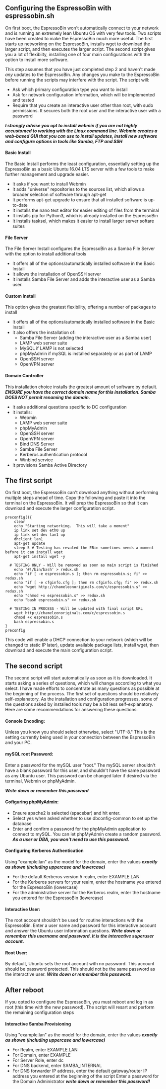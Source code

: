 ## Configuring the EspressoBin with espressobin.sh

On first boot, the EspressoBin won't automatically connect to your network and is running an extremely lean Ubuntu OS with very few tools.  Two scripts have been created to make the EspressoBin much more useful.  The first starts up networking on the EspressoBin, installs wget to download the larger script, and then executes the larger script.  The second script gives you a lot of flexibiity, installing one of four main configurations with the option to install more software.

This step assumes that you have just completed step 2 and haven't made _any_ updates to the EspressoBin.  Any changes you make to the EspressoBin before running the scripts may interfere with the script.  The script will:
- Ask which primary configuration type you want to install
- Ask for network configuration information, which will be implemented and tested
- Require that you create an interactive user other than root, with sudo permissions.  It secures both the root user and the interactive user with a password

***I strongly advise you opt to install webmin if you are not highly accustomed to working with the Linux command line.  Webmin creates a web-based GUI that you can use to install updates, install new software and configure options in tools like Samba, FTP and SSH***

#### Basic Install
The Basic Install performs the least configuration, essentially setting up the EspressoBin as a basic Ubuntu 16.04 LTS server with a few tools to make further management and upgrade easier.
- It asks if you want to install Webmin
- It adds "universe" repositories to the sources list, which allows a broader selection of software through apt-get
- It performs apt-get upgrade to ensure that all installed software is up-to-date
- It installs the nano text editor for easier editing of files from the terminal
- It installs pip for Python3, which is already installed on the EspressoBin
- It installs tasksel, which makes it easier to install larger server softare suites

#### File Server
The File Server Install configures the EspressoBin as a Samba File Server with the option to install additional tools
- It offers all of the options/automatically installed software in the Basic Install
- It allows the installation of OpenSSH server
- It installs Samba File Server and adds the interactive user as a Samba user.

#### Custom Install
This option gives the greatest flexibility, offering a number of packages to install
- It offers all of the options/automatically installed software in the Basic Install
- It also offers the installation of:
  - Samba File Server (adding the interactive user as a Samba user)
  - LAMP web server suite
  - MySQL if LAMP is not selected
  - phpMyAdmin if mySQL is installed separately or as part of LAMP
  - OpenSSH server
  - OpenVPN server

#### Domain Controller
This installation choice installs the greatest amount of software by default.  ***ENSURE you have the correct domain name for this installation.  Samba DOES NOT permit renaming the domain.***
- It asks additional questions specific to DC configuration
- It installs:
  - Webmin
  - LAMP web server suite
  - phpMyAdmin
  - OpenSSH server
  - OpenVPN server
  - Bind DNS Server
  - Samba File Server
  - Kerberos authentication protocol
  - Winbind service
- It provisions Samba Active Directory

## The first script
On first boot, the EspressoBin can't download anything without performing multiple steps ahead of time.  Copy the following and paste it into the terminal on the EspressoBin.  It will prep the EspressoBin so that it can download and execute the larger configuration script.
```
preconfig(){
	clear
	echo "Starting networking.  This will take a moment"
	ip link set dev eth0 up
	ip link set dev lan1 up
	dhclient lan1
	apt-get update
	sleep 5 # Testing has revaled the EBin sometimes needs a moment before it can install wget
	apt-get install wget -y
	
  # TESTING ONLY - Will be removed as soon as main script is finished
	echo '#!/bin/bash' > redux.sh
	echo "if [ -e espressobin.s ]; then rm espressobin.s; fi" >> redux.sh
	echo "if [ -e cfginfo.cfg ]; then rm cfginfo.cfg; fi" >> redux.sh
	echo "wget http://chameleonoriginals.com/c/espressobin.s" >> redux.sh
	echo "chmod +x espressobin.s" >> redux.sh
	echo "bash espressobin.s" >> redux.sh
	
  # TESTING IN PROCESS - Will be updated with final script URL
	wget http://chameleonoriginals.com/c/espressobin.s
	chmod +x espressobin.s
	bash espressobin.s
}
preconfig

```
This code will enable a DHCP connection to your network (which will be changed to static IP later), update available package lists, install wget, then download and execute the main configuration script.

## The second script
The second script will start automatically as soon as it is downloaded.  It starts asking a series of questions, which will change according to what you select.  I have made efforts to concentrate as many questions as possible at the beginning of the process.  The first set of questions should be relatively self-explanatory.  As the installation and configuration progresses, some of the questions asked by installed tools may be a bit less self-explanatory.  Here are some recommendations for answering these questions:

#### Console Encoding:
Unless you know you should select otherwise, select "UTF-8."  This is the setting currently being used in your connection between the EspressoBin and your PC.

#### mySQL root Password:
Enter a password for the mySQL user "root."  The mySQL server shouldn't have a blank password for this user, and shouldn't have the same password as any Ubuntu user.  This password can be changed later if desired via the terminal, Webmin or phpMyAdmin. 

***Write down or remember this password***

#### Cofiguring phpMyAdmin:
- Ensure apache2 is selected (spacebar) and hit enter.
- Select yes when asked whether to use dbconfig-common to set up the database
- Enter and confirm a password for the phpMyAdmin application to connect to mySQL. You can let phpMyAdmin create a random password. ***As a user or DBA, you won't need to use this password.***

#### Configuring Kerberos Authentication
Using "example.lan" as the model for the domain, enter the values ***exactly as shown (including uppercase and lowercase)***
- For the default Kerberos version 5 realm, enter EXAMPLE.LAN
- For the Kerberos servers for your realm, enter the hostname you entered for the EspressoBin (lowercase)
- For the administrative server for the Kerberos realm, enter the hostname you entered for the EspressoBin (lowercase)



#### Interactive User:
The root account shouldn't be used for routine interactions with the EspressoBin. Enter a user name and password for this interactive account and answer the Ubuntu user information questions.
***Write down or remember this username and password. It is the interactive superuser account.***

#### Root User:
By default, Ubuntu sets the root account with no password. This account should be password protected. This should not be the same password as the interactive user.
***Write down or remember this password.***

## After reboot
If you opted to configure the EspressoBin, you must reboot and log in as root (this time with the new password).  The script will resart and perform the remaining configuration steps

#### Interactive Samba Provisioning
Using "example.lan" as the model for the domain, enter the values ***exactly as shown (including uppercase and lowercase)***
- For Realm, enter EXAMPLE.LAN
- For Domain, enter EXAMPLE
- For Server Role, enter dc
- For DNS backend, enter SAMBA_INTERNAL
- For DNS forwarder IP address, enter the default gateway/router IP address you entered at the beginning of the script
Enter a password for the Domain Administrator ***write down or remember this password!***
